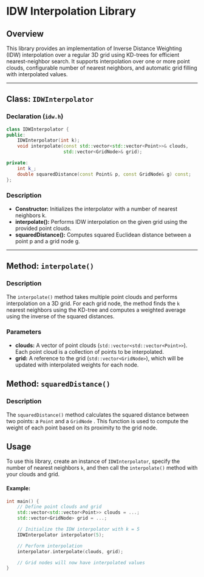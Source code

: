 # IDW Interpolation Library
## Overview
This library provides an implementation of Inverse Distance Weighting (IDW) interpolation over a regular 3D grid using KD-trees for efficient nearest-neighbor search. It supports interpolation over one or more point clouds, configurable number of nearest neighbors, and automatic grid filling with interpolated values.

---

## Class: `IDWInterpolator`

### Declaration (`idw.h`)

```cpp
class IDWInterpolator {
public:
    IDWInterpolator(int k);
    void interpolate(const std::vector<std::vector<Point>>& clouds,
                     std::vector<GridNode>& grid);

private:
    int k_;
    double squaredDistance(const Point& p, const GridNode& g) const;
};
```

### Description
* **Constructor:** Initializes the interpolator with a number of nearest neighbors k.
* **interpolate():** Performs IDW interpolation on the given grid using the provided point clouds.
* **squaredDistance():** Computes squared Euclidean distance between a point p and a grid node g.
---
## Method: `interpolate()`
### Description
The `interpolate()` method takes multiple point clouds and performs interpolation on a 3D grid. For each grid node, the method finds the `k` nearest neighbors using the KD-tree and computes a weighted average using the inverse of the squared distances.

### Parameters
* **clouds:** A vector of point clouds (`std::vector<std::vector<Point>>`). Each point cloud is a collection of points to be interpolated.
* **grid:** A reference to the grid (`std::vector<GridNode>`), which will be updated with interpolated weights for each node.

## Method: `squaredDistance()`
### Description
The `squaredDistance()` method calculates the squared distance between two points: a `Point` and a `GridNode` . This function is used to compute the weight of each point based on its proximity to the grid node.

## Usage
To use this library, create an instance of `IDWInterpolator`, specify the number of nearest neighbors `k`, and then call the `interpolate()` method with your clouds and grid.

#### Example:
```cpp
int main() {
    // Define point clouds and grid
    std::vector<std::vector<Point>> clouds = ...;
    std::vector<GridNode> grid = ...;

    // Initialize the IDW interpolator with k = 5
    IDWInterpolator interpolator(5);

    // Perform interpolation
    interpolator.interpolate(clouds, grid);

    // Grid nodes will now have interpolated values
}
```